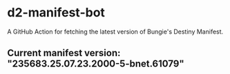 # d2-manifest-bot
A GitHub Action for fetching the latest version of Bungie's Destiny Manifest.
## Current manifest version: "235683.25.07.23.2000-5-bnet.61079"